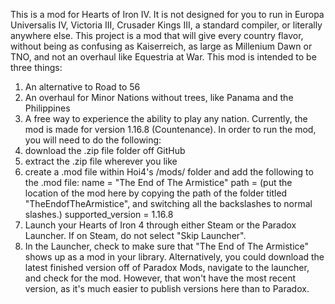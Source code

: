 This is a mod for Hearts of Iron IV. It is not designed for you to run in Europa Universalis IV, Victoria III, Crusader Kings III, a standard compiler, or literally anywhere else. 
This project is a mod that will give every country flavor, without being as confusing as Kaiserreich, as large as Millenium Dawn or TNO, and not an overhaul like Equestria at War.
This mod is intended to be three things:
1. An alternative to Road to 56
2. An overhaul for Minor Nations without trees, like Panama and the Philippines
3. A free way to experience the ability to play any nation.
Currently, the mod is made for version 1.16.8 (Countenance).
In order to run the mod, you will need to do the following:
1. download the .zip file folder off GitHub
2. extract the .zip file wherever you like
3. create a .mod file within Hoi4's /mods/ folder and add the following to the .mod file:
       name = "The End of The Armistice"
       path = (put the location of the mod here by copying the path of the folder titled "TheEndofTheArmistice", and switching all the backslashes to normal slashes.)
       supported_version = 1.16.8
4. Launch your Hearts of Iron 4 through either Steam or the Paradox Launcher. If on Steam, do not select "Skip Launcher".
5. In the Launcher, check to make sure that "The End of The Armistice" shows up as a mod in your library.
Alternatively, you could download the latest finished version off of Paradox Mods, navigate to the launcher, and check for the mod. However, that won't have the most recent version, as it's much easier to publish versions here than to Paradox.
